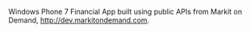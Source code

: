 Windows Phone 7 Financial App built using public APIs from Markit on Demand, http://dev.markitondemand.com.